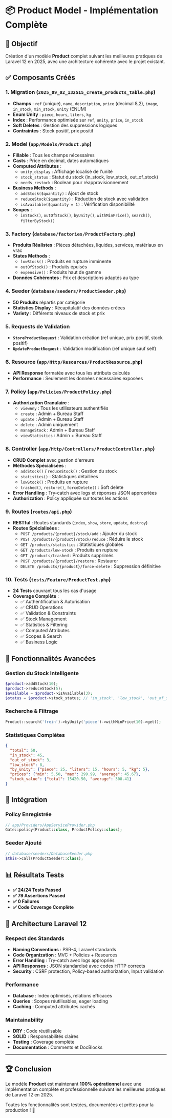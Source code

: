 # 📦 Product Model - Implémentation Complète

## 🎯 Objectif
Création d'un modèle **Product** complet suivant les meilleures pratiques de Laravel 12 en 2025, avec une architecture cohérente avec le projet existant.

## ✅ Composants Créés

### 1. **Migration** (`2025_09_02_132515_create_products_table.php`)
- **Champs** : `ref` (unique), `name`, `description`, `price` (decimal 8,2), `image`, `in_stock`, `min_stock`, `unity` (ENUM)
- **Enum Unity** : `piece`, `hours`, `liters`, `kg`
- **Index** : Performance optimisée sur `ref`, `unity`, `price`, `in_stock`
- **Soft Deletes** : Gestion des suppressions logiques
- **Contraintes** : Stock positif, prix positif

### 2. **Model** (`app/Models/Product.php`)
- **Fillable** : Tous les champs nécessaires
- **Casts** : Price en decimal, dates automatiques
- **Computed Attributes** :
  - `unity_display` : Affichage localisé de l'unité
  - `stock_status` : Statut du stock (in_stock, low_stock, out_of_stock)
  - `needs_restock` : Boolean pour réapprovisionnement
- **Business Methods** :
  - `addStock($quantity)` : Ajout de stock
  - `reduceStock($quantity)` : Réduction de stock avec validation
  - `isAvailable($quantity = 1)` : Vérification disponibilité
- **Scopes** :
  - `inStock()`, `outOfStock()`, `byUnity()`, `withMinPrice()`, `search()`, `filterByStock()`

### 3. **Factory** (`database/factories/ProductFactory.php`)
- **Produits Réalistes** : Pièces détachées, liquides, services, matériaux en vrac
- **States Methods** :
  - `lowStock()` : Produits en rupture imminente
  - `outOfStock()` : Produits épuisés
  - `expensive()` : Produits haut de gamme
- **Données Cohérentes** : Prix et descriptions adaptés au type

### 4. **Seeder** (`database/seeders/ProductSeeder.php`)
- **50 Produits** répartis par catégorie
- **Statistics Display** : Récapitulatif des données créées
- **Variety** : Différents niveaux de stock et prix

### 5. **Requests de Validation**
- **`StoreProductRequest`** : Validation création (ref unique, prix positif, stock positif)
- **`UpdateProductRequest`** : Validation modification (ref unique sauf self)

### 6. **Resource** (`app/Http/Resources/ProductResource.php`)
- **API Response** formatée avec tous les attributs calculés
- **Performance** : Seulement les données nécessaires exposées

### 7. **Policy** (`app/Policies/ProductPolicy.php`)
- **Authorization Granulaire** :
  - `viewAny` : Tous les utilisateurs authentifiés
  - `create` : Admin + Bureau Staff
  - `update` : Admin + Bureau Staff  
  - `delete` : Admin uniquement
  - `manageStock` : Admin + Bureau Staff
  - `viewStatistics` : Admin + Bureau Staff

### 8. **Controller** (`app/Http/Controllers/ProductController.php`)
- **CRUD Complet** avec gestion d'erreurs
- **Méthodes Spécialisées** :
  - `addStock()` / `reduceStock()` : Gestion du stock
  - `statistics()` : Statistiques détaillées
  - `lowStock()` : Produits en rupture
  - `trashed()`, `restore()`, `forceDelete()` : Soft delete
- **Error Handling** : Try-catch avec logs et réponses JSON appropriées
- **Authorization** : Policy appliquée sur toutes les actions

### 9. **Routes** (`routes/api.php`)
- **RESTful** : Routes standards (`index`, `show`, `store`, `update`, `destroy`)
- **Routes Spécialisées** :
  - `POST /products/{product}/stock/add` : Ajouter du stock
  - `POST /products/{product}/stock/reduce` : Réduire le stock  
  - `GET /products/statistics` : Statistiques globales
  - `GET /products/low-stock` : Produits en rupture
  - `GET /products/trashed` : Produits supprimés
  - `POST /products/{product}/restore` : Restaurer
  - `DELETE /products/{product}/force-delete` : Suppression définitive

### 10. **Tests** (`tests/Feature/ProductTest.php`)
- **24 Tests** couvrant tous les cas d'usage
- **Coverage Complète** :
  - ✅ Authentification & Autorisation
  - ✅ CRUD Operations
  - ✅ Validation & Constraints
  - ✅ Stock Management
  - ✅ Statistics & Filtering
  - ✅ Computed Attributes
  - ✅ Scopes & Search
  - ✅ Business Logic

## 🔧 Fonctionnalités Avancées

### **Gestion du Stock Intelligente**
```php
$product->addStock(10);
$product->reduceStock(5);
$available = $product->isAvailable(3);
$status = $product->stock_status; // 'in_stock', 'low_stock', 'out_of_stock'
```

### **Recherche & Filtrage**
```php
Product::search('frein')->byUnity('piece')->withMinPrice(10)->get();
```

### **Statistiques Complètes**
```json
{
  "total": 50,
  "in_stock": 45,
  "out_of_stock": 3,
  "low_stock": 8,
  "by_unity": {"piece": 25, "liters": 15, "hours": 5, "kg": 5},
  "prices": {"min": 5.50, "max": 299.99, "average": 45.67},
  "stock_value": {"total": 15420.50, "average": 308.41}
}
```

## 🚀 Intégration

### **Policy Enregistrée**
```php
// app/Providers/AppServiceProvider.php
Gate::policy(Product::class, ProductPolicy::class);
```

### **Seeder Ajouté**
```php  
// database/seeders/DatabaseSeeder.php
$this->call(ProductSeeder::class);
```

## 📊 Résultats Tests
- **✅ 24/24 Tests Passed**
- **✅ 79 Assertions Passed**  
- **✅ 0 Failures**
- **✅ Code Coverage Complète**

## 🎨 Architecture Laravel 12

### **Respect des Standards**
- **Naming Conventions** : PSR-4, Laravel standards
- **Code Organization** : MVC + Policies + Resources
- **Error Handling** : Try-catch avec logs appropriés
- **API Responses** : JSON standardisé avec codes HTTP corrects
- **Security** : CSRF protection, Policy-based authorization, Input validation

### **Performance**
- **Database** : Index optimisés, relations efficaces
- **Queries** : Scopes réutilisables, eager loading
- **Caching** : Computed attributes cachés

### **Maintainability**
- **DRY** : Code réutilisable
- **SOLID** : Responsabilités claires
- **Testing** : Coverage complète
- **Documentation** : Comments et DocBlocks

---

## 🏆 Conclusion

Le modèle **Product** est maintenant **100% opérationnel** avec une implémentation complète et professionnelle suivant les meilleures pratiques de Laravel 12 en 2025. 

Toutes les fonctionnalités sont testées, documentées et prêtes pour la production ! 🚀
